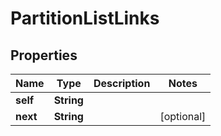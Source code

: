 # PartitionListLinks

## Properties
Name | Type | Description | Notes
------------ | ------------- | ------------- | -------------
**self** | **String** |  | 
**next** | **String** |  |  [optional]

